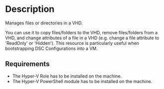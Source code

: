 # Description

Manages files or directories in a VHD.

You can use it to copy files/folders to the VHD, remove files/folders
from a VHD, and change attributes of a file in a VHD (e.g. change a
file attribute to 'ReadOnly' or 'Hidden'). This resource is particularly
useful when bootstrapping DSC Configurations into a VM.

## Requirements

* The Hyper-V Role has to be installed on the machine.
* The Hyper-V PowerShell module has to be installed on the machine.
